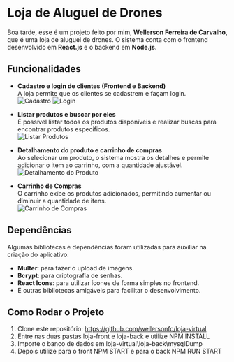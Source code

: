 # Loja de Aluguel de Drones

Boa tarde, esse é um projeto feito por mim, **Wellerson Ferreira de Carvalho**, que é uma loja de aluguel de drones. O sistema conta com o frontend desenvolvido em **React.js** e o backend em **Node.js**.

## Funcionalidades

- **Cadastro e login de clientes (Frontend e Backend)**  
  A loja permite que os clientes se cadastrem e façam login.  
  ![Cadastro](https://iili.io/2U3qrrB.png)
  ![Login](https://iili.io/2U3fWHF.png)

- **Listar produtos e buscar por eles**  
  É possível listar todos os produtos disponíveis e realizar buscas para encontrar produtos específicos.  
  ![Listar Produtos](https://iili.io/2U3BDue.png)

- **Detalhamento do produto e carrinho de compras**  
  Ao selecionar um produto, o sistema mostra os detalhes e permite adicionar o item ao carrinho, com a quantidade ajustável.  
  ![Detalhamento do Produto](https://iili.io/2U3CWH7.png)

- **Carrinho de Compras**  
  O carrinho exibe os produtos adicionados, permitindo aumentar ou diminuir a quantidade de itens.  
  ![Carrinho de Compras](https://iili.io/2U3nXgp.png)

## Dependências

Algumas bibliotecas e dependências foram utilizadas para auxiliar na criação do aplicativo:

- **Multer**: para fazer o upload de imagens.
- **Bcrypt**: para criptografia de senhas.
- **React Icons**: para utilizar ícones de forma simples no frontend.
- E outras bibliotecas amigáveis para facilitar o desenvolvimento.

## Como Rodar o Projeto

1. Clone este repositório: https://github.com/wellersonfc/loja-virtual
2. Entre nas duas pastas loja-front e loja-back e utilize NPM INSTALL
3. Importe o banco de dados em loja-virtual\loja-back\mysqlDump
4. Depois utilize para o front NPM START e para o back NPM RUN START
